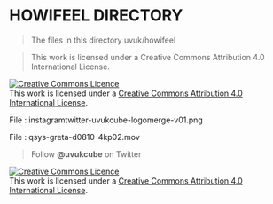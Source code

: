 # HOWIFEEL DIRECTORY

> The files in this directory uvuk/howifeel

> This work is licensed under a Creative Commons Attribution 4.0 International License.

<a rel="license" href="http://creativecommons.org/licenses/by/4.0/"><img alt="Creative Commons Licence" style="border-width:0" src="https://i.creativecommons.org/l/by/4.0/88x31.png" /></a><br />This work is licensed under a <a rel="license" href="http://creativecommons.org/licenses/by/4.0/">Creative Commons Attribution 4.0 International License</a>.
 
<p align="center" 
  <img src="uvuk/howifeel/instagramtwitter-uvukcube-logomerge-v01.png" title="UvuKCube" float=left>
</p>

File : instagramtwitter-uvukcube-logomerge-v01.png

File : qsys-greta-d0810-4kp02.mov

> Follow **@uvukcube** on Twitter

<a rel="license" href="http://creativecommons.org/licenses/by/4.0/"><img alt="Creative Commons Licence" style="border-width:0" src="https://i.creativecommons.org/l/by/4.0/88x31.png" /></a><br />This work is licensed under a <a rel="license" href="http://creativecommons.org/licenses/by/4.0/">Creative Commons Attribution 4.0 International License</a>.
